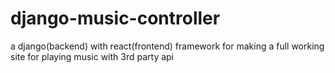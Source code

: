 # django-music-controller
a django(backend) with react(frontend) framework for making a full working  site for playing music with 3rd party api
